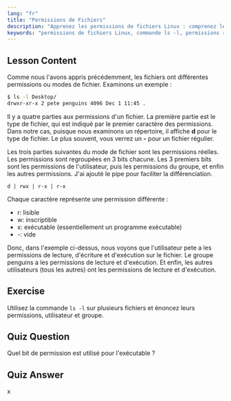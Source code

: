 ```yaml
---
lang: "fr"
title: "Permissions de Fichiers"
description: "Apprenez les permissions de fichiers Linux : comprenez les bits rwx, les permissions utilisateur, groupe et autres. Maîtrisez la sortie de `ls -l` pour les débutants. Commencez votre parcours Linux !"
keywords: "permissions de fichiers Linux, commande ls -l, permissions rwx, tutoriel Linux, modes de fichiers, Linux pour débutants, guide Linux"
---
```


## Lesson Content

Comme nous l'avons appris précédemment, les fichiers ont différentes permissions ou modes de fichier. Examinons un exemple :

```bash
$ ls -l Desktop/
drwxr-xr-x 2 pete penguins 4096 Dec 1 11:45 .
```

Il y a quatre parties aux permissions d'un fichier. La première partie est le type de fichier, qui est indiqué par le premier caractère des permissions. Dans notre cas, puisque nous examinons un répertoire, il affiche **d** pour le type de fichier. Le plus souvent, vous verrez un **-** pour un fichier régulier.

Les trois parties suivantes du mode de fichier sont les permissions réelles. Les permissions sont regroupées en 3 bits chacune. Les 3 premiers bits sont les permissions de l'utilisateur, puis les permissions du groupe, et enfin les autres permissions. J'ai ajouté le pipe pour faciliter la différenciation.

```plaintext
d | rwx | r-x | r-x
```

Chaque caractère représente une permission différente :

- r: lisible
- w: inscriptible
- x: exécutable (essentiellement un programme exécutable)
- -: vide

Donc, dans l'exemple ci-dessus, nous voyons que l'utilisateur pete a les permissions de lecture, d'écriture et d'exécution sur le fichier. Le groupe penguins a les permissions de lecture et d'exécution. Et enfin, les autres utilisateurs (tous les autres) ont les permissions de lecture et d'exécution.

## Exercise

Utilisez la commande `ls -l` sur plusieurs fichiers et énoncez leurs permissions, utilisateur et groupe.

## Quiz Question

Quel bit de permission est utilisé pour l'exécutable ?

## Quiz Answer

x
